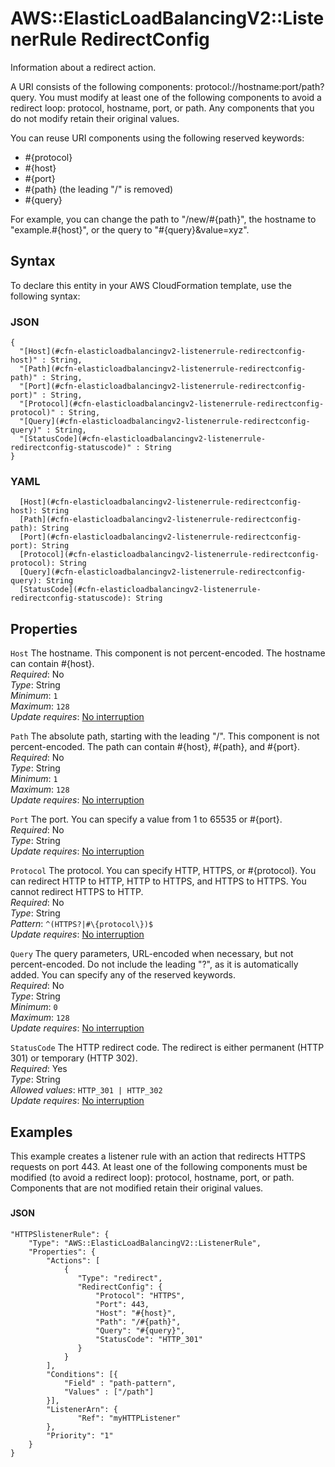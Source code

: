 # AWS::ElasticLoadBalancingV2::ListenerRule RedirectConfig<a name="aws-properties-elasticloadbalancingv2-listenerrule-redirectconfig"></a>

Information about a redirect action\.

A URI consists of the following components: protocol://hostname:port/path?query\. You must modify at least one of the following components to avoid a redirect loop: protocol, hostname, port, or path\. Any components that you do not modify retain their original values\.

You can reuse URI components using the following reserved keywords:
+ \#\{protocol\}
+ \#\{host\}
+ \#\{port\}
+ \#\{path\} \(the leading "/" is removed\)
+ \#\{query\}

For example, you can change the path to "/new/\#\{path\}", the hostname to "example\.\#\{host\}", or the query to "\#\{query\}&value=xyz"\.

## Syntax<a name="aws-properties-elasticloadbalancingv2-listenerrule-redirectconfig-syntax"></a>

To declare this entity in your AWS CloudFormation template, use the following syntax:

### JSON<a name="aws-properties-elasticloadbalancingv2-listenerrule-redirectconfig-syntax.json"></a>

```
{
  "[Host](#cfn-elasticloadbalancingv2-listenerrule-redirectconfig-host)" : String,
  "[Path](#cfn-elasticloadbalancingv2-listenerrule-redirectconfig-path)" : String,
  "[Port](#cfn-elasticloadbalancingv2-listenerrule-redirectconfig-port)" : String,
  "[Protocol](#cfn-elasticloadbalancingv2-listenerrule-redirectconfig-protocol)" : String,
  "[Query](#cfn-elasticloadbalancingv2-listenerrule-redirectconfig-query)" : String,
  "[StatusCode](#cfn-elasticloadbalancingv2-listenerrule-redirectconfig-statuscode)" : String
}
```

### YAML<a name="aws-properties-elasticloadbalancingv2-listenerrule-redirectconfig-syntax.yaml"></a>

```
  [Host](#cfn-elasticloadbalancingv2-listenerrule-redirectconfig-host): String
  [Path](#cfn-elasticloadbalancingv2-listenerrule-redirectconfig-path): String
  [Port](#cfn-elasticloadbalancingv2-listenerrule-redirectconfig-port): String
  [Protocol](#cfn-elasticloadbalancingv2-listenerrule-redirectconfig-protocol): String
  [Query](#cfn-elasticloadbalancingv2-listenerrule-redirectconfig-query): String
  [StatusCode](#cfn-elasticloadbalancingv2-listenerrule-redirectconfig-statuscode): String
```

## Properties<a name="aws-properties-elasticloadbalancingv2-listenerrule-redirectconfig-properties"></a>

`Host`  <a name="cfn-elasticloadbalancingv2-listenerrule-redirectconfig-host"></a>
The hostname\. This component is not percent\-encoded\. The hostname can contain \#\{host\}\.  
*Required*: No  
*Type*: String  
*Minimum*: `1`  
*Maximum*: `128`  
*Update requires*: [No interruption](https://docs.aws.amazon.com/AWSCloudFormation/latest/UserGuide/using-cfn-updating-stacks-update-behaviors.html#update-no-interrupt)

`Path`  <a name="cfn-elasticloadbalancingv2-listenerrule-redirectconfig-path"></a>
The absolute path, starting with the leading "/"\. This component is not percent\-encoded\. The path can contain \#\{host\}, \#\{path\}, and \#\{port\}\.  
*Required*: No  
*Type*: String  
*Minimum*: `1`  
*Maximum*: `128`  
*Update requires*: [No interruption](https://docs.aws.amazon.com/AWSCloudFormation/latest/UserGuide/using-cfn-updating-stacks-update-behaviors.html#update-no-interrupt)

`Port`  <a name="cfn-elasticloadbalancingv2-listenerrule-redirectconfig-port"></a>
The port\. You can specify a value from 1 to 65535 or \#\{port\}\.  
*Required*: No  
*Type*: String  
*Update requires*: [No interruption](https://docs.aws.amazon.com/AWSCloudFormation/latest/UserGuide/using-cfn-updating-stacks-update-behaviors.html#update-no-interrupt)

`Protocol`  <a name="cfn-elasticloadbalancingv2-listenerrule-redirectconfig-protocol"></a>
The protocol\. You can specify HTTP, HTTPS, or \#\{protocol\}\. You can redirect HTTP to HTTP, HTTP to HTTPS, and HTTPS to HTTPS\. You cannot redirect HTTPS to HTTP\.  
*Required*: No  
*Type*: String  
*Pattern*: `^(HTTPS?|#\{protocol\})$`  
*Update requires*: [No interruption](https://docs.aws.amazon.com/AWSCloudFormation/latest/UserGuide/using-cfn-updating-stacks-update-behaviors.html#update-no-interrupt)

`Query`  <a name="cfn-elasticloadbalancingv2-listenerrule-redirectconfig-query"></a>
The query parameters, URL\-encoded when necessary, but not percent\-encoded\. Do not include the leading "?", as it is automatically added\. You can specify any of the reserved keywords\.  
*Required*: No  
*Type*: String  
*Minimum*: `0`  
*Maximum*: `128`  
*Update requires*: [No interruption](https://docs.aws.amazon.com/AWSCloudFormation/latest/UserGuide/using-cfn-updating-stacks-update-behaviors.html#update-no-interrupt)

`StatusCode`  <a name="cfn-elasticloadbalancingv2-listenerrule-redirectconfig-statuscode"></a>
The HTTP redirect code\. The redirect is either permanent \(HTTP 301\) or temporary \(HTTP 302\)\.  
*Required*: Yes  
*Type*: String  
*Allowed values*: `HTTP_301 | HTTP_302`  
*Update requires*: [No interruption](https://docs.aws.amazon.com/AWSCloudFormation/latest/UserGuide/using-cfn-updating-stacks-update-behaviors.html#update-no-interrupt)

## Examples<a name="aws-properties-elasticloadbalancingv2-listenerrule-redirectconfig--examples"></a>

This example creates a listener rule with an action that redirects HTTPS requests on port 443\. At least one of the following components must be modified \(to avoid a redirect loop\): protocol, hostname, port, or path\. Components that are not modified retain their original values\.

### <a name="aws-properties-elasticloadbalancingv2-listenerrule-redirectconfig--examples--"></a>

#### JSON<a name="aws-properties-elasticloadbalancingv2-listenerrule-redirectconfig--examples----json"></a>

```
"HTTPSlistenerRule": {
    "Type": "AWS::ElasticLoadBalancingV2::ListenerRule",
    "Properties": {
        "Actions": [
            {
               "Type": "redirect",
               "RedirectConfig": {
                   "Protocol": "HTTPS",
                   "Port": 443,
                   "Host": "#{host}",
                   "Path": "/#{path}",
                   "Query": "#{query}",
                   "StatusCode": "HTTP_301"
               }
            }
        ],        
        "Conditions": [{
            "Field" : "path-pattern",
            "Values" : ["/path"]
        }],
        "ListenerArn": {
               "Ref": "myHTTPListener"
        },
        "Priority": "1"
    }
}
```
